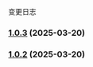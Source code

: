 变更日志
### [1.0.3](https://github.com/CodeNoobStar/midway-admin-server/compare/v1.0.2...v1.0.3) (2025-03-20)

### [1.0.2](https://github.com/CodeNoobStar/midway-admin-server/compare/v3.0.3...v1.0.2) (2025-03-20)
